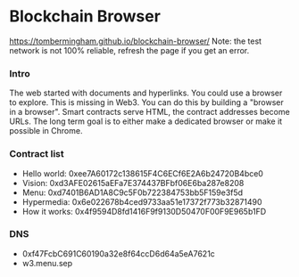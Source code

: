 # Blockchain Browser
https://tombermingham.github.io/blockchain-browser/
Note: the test network is not 100% reliable, refresh the page if you get an error.

### Intro
The web started with documents and hyperlinks. You could use a browser to explore. This is missing in Web3.
You can do this by building a "browser in a browser".
Smart contracts serve HTML, the contract addresses become URLs.
The long term goal is to either make a dedicated browser or make it possible in Chrome.

### Contract list
- Hello world: 0xee7A60172c138615F4C6ECf6E2A6b24720B4bce0
- Vision: 0xd3AFE02615aEFa7E374437BFbf06E6ba287e8208
- Menu: 0xd7401B6AD1A8C9c5F0b722384753bb5F159e3f5d
- Hypermedia: 0x6e022678b4ced9733aa51e17372f773b32871490
- How it works: 0x4f9594D8fd1416F9f9130D50470F00F9E965b1FD

### DNS
- 0xf47FcbC691C60190a32e8f64ccD6d64a5eA7621c
- w3.menu.sep

